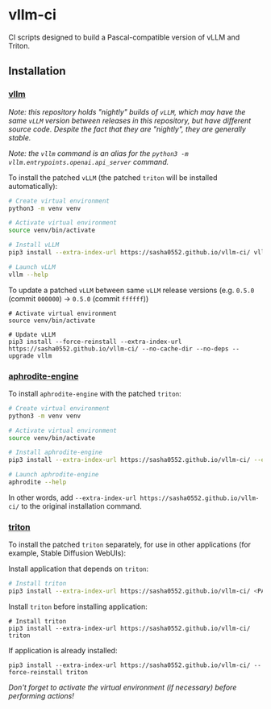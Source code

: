 # vllm-ci

CI scripts designed to build a Pascal-compatible version of vLLM and Triton.

## Installation

### [vllm](https://github.com/vllm-project/vllm)

*Note: this repository holds "nightly" builds of `vLLM`, which may have the same `vLLM` version between releases in this repository, but have different source code. Despite the fact that they are "nightly", they are generally stable.*

*Note: the `vllm` command is an alias for the `python3 -m vllm.entrypoints.openai.api_server` command.*

To install the patched `vLLM` (the patched `triton` will be installed automatically):
```sh
# Create virtual environment
python3 -m venv venv

# Activate virtual environment
source venv/bin/activate

# Install vLLM
pip3 install --extra-index-url https://sasha0552.github.io/vllm-ci/ vllm

# Launch vLLM
vllm --help
```

To update a patched `vLLM` between same `vLLM` release versions (e.g. `0.5.0` (commit `000000`) -> `0.5.0` (commit `ffffff`))
```
# Activate virtual environment
source venv/bin/activate

# Update vLLM
pip3 install --force-reinstall --extra-index-url https://sasha0552.github.io/vllm-ci/ --no-cache-dir --no-deps --upgrade vllm
```

### [aphrodite-engine](https://github.com/PygmalionAI/aphrodite-engine)

To install `aphrodite-engine` with the patched `triton`:
```sh
# Create virtual environment
python3 -m venv venv

# Activate virtual environment
source venv/bin/activate

# Install aphrodite-engine
pip3 install --extra-index-url https://sasha0552.github.io/vllm-ci/ --extra-index-url https://downloads.pygmalion.chat/whl aphrodite-engine

# Launch aphrodite-engine
aphrodite --help
```

In other words, add `--extra-index-url https://sasha0552.github.io/vllm-ci/` to the original installation command.

### [triton](https://github.com/triton-lang/triton)

To install the patched `triton` separately, for use in other applications (for example, Stable Diffusion WebUIs):

Install application that depends on `triton`:
```sh
# Install triton
pip3 install --extra-index-url https://sasha0552.github.io/vllm-ci/ <PACKAGE NAME>
```

Install `triton` before installing application:
```
# Install triton
pip3 install --extra-index-url https://sasha0552.github.io/vllm-ci/ triton
```

If application is already installed:
```
pip3 install --extra-index-url https://sasha0552.github.io/vllm-ci/ --force-reinstall triton
```

*Don't forget to activate the virtual environment (if necessary) before performing actions!*
